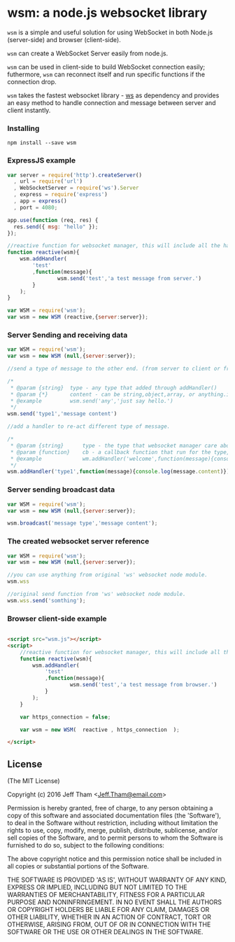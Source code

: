 # wsm: a node.js websocket library


`wsm` is a simple and useful solution for using WebSocket in both Node.js (server-side) and browser (client-side).

`wsm` can create a WebSocket Server easily from node.js.

`wsm` can be used in client-side to build WebSocket connection easily; futhermore, `wsm` can reconnect itself and run specific functions if the connection drop.

`wsm` takes the fastest websocket library - [ws](http://websockets.github.com/ws) as dependency and provides an easy method to handle connection and message between server and client instantly.

### Installing

```
npm install --save wsm
```

### ExpressJS example

```js
var server = require('http').createServer()
  , url = require('url')
  , WebSocketServer = require('ws').Server
  , express = require('express')
  , app = express()
  , port = 4080;

app.use(function (req, res) {
  res.send({ msg: "hello" });
});

//reactive function for websocket manager, this will include all the handlers
function reactive(wsm){
    wsm.addHandler(
        'test'
        ,function(message){
                wsm.send('test','a test message from server.')
        }
    );
}

var WSM = require('wsm');
var wsm = new WSM (reactive,{server:server});
```


### Server Sending and receiving data

```js
var WSM = require('wsm');
var wsm = new WSM (null,{server:server});

//send a type of message to the other end. (from server to client or from client to server)

/*
 * @param {string}  type - any type that added through addHandler()
 * @param {*}       content - can be string,object,array, or anything.it will show as message.content on the other end.
 * @example         wsm.send('any','just say hello.')
 */
wsm.send('type1','message content')

//add a handler to re-act different type of message. 

/*
 * @param {string}      type - the type that websocket manager care about.
 * @param {function}    cb - a callback function that run for the type, the parse message is the only parameter.
 * @example             wm.addHandler('welcome',function(message){console.log(message.content)})
 */
wsm.addHandler('type1',function(message){console.log(message.content)})
```


### Server sending broadcast data

```js
var WSM = require('wsm');
var wsm = new WSM (null,{server:server});

wsm.broadcast('message type','message content');
```

### The created websocket server reference

```js
var WSM = require('wsm');
var wsm = new WSM (null,{server:server});

//you can use anything from original 'ws' websocket node module.
wsm.wss

//original send function from 'ws' websocket node module.
wsm.wss.send('somthing');

```

### Browser client-side example

```html

<script src="wsm.js"></script>
<script>
    //reactive function for websocket manager, this will include all the handlers
    function reactive(wsm){
        wsm.addHandler(
            'test'
            ,function(message){
                    wsm.send('test','a test message from browser.')
            }
        );
    }

    var https_connection = false;

    var wsm = new WSM(  reactive , https_connection  );

</script>


```





## License

(The MIT License)

Copyright (c) 2016 Jeff Tham &lt;Jeff.Tham@email.com&gt;

Permission is hereby granted, free of charge, to any person obtaining
a copy of this software and associated documentation files (the
'Software'), to deal in the Software without restriction, including
without limitation the rights to use, copy, modify, merge, publish,
distribute, sublicense, and/or sell copies of the Software, and to
permit persons to whom the Software is furnished to do so, subject to
the following conditions:

The above copyright notice and this permission notice shall be
included in all copies or substantial portions of the Software.

THE SOFTWARE IS PROVIDED 'AS IS', WITHOUT WARRANTY OF ANY KIND,
EXPRESS OR IMPLIED, INCLUDING BUT NOT LIMITED TO THE WARRANTIES OF
MERCHANTABILITY, FITNESS FOR A PARTICULAR PURPOSE AND NONINFRINGEMENT.
IN NO EVENT SHALL THE AUTHORS OR COPYRIGHT HOLDERS BE LIABLE FOR ANY
CLAIM, DAMAGES OR OTHER LIABILITY, WHETHER IN AN ACTION OF CONTRACT,
TORT OR OTHERWISE, ARISING FROM, OUT OF OR IN CONNECTION WITH THE
SOFTWARE OR THE USE OR OTHER DEALINGS IN THE SOFTWARE.
